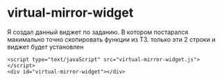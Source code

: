 # virtual-mirror-widget

Я создал данный виджет по заданию.
В котором постарался макимально точно скопировать функции из ТЗ.
только эти 2 строки и виджет будет установлен
```
<script type="text/javaScript" src="virtual-mirror-widget.js"></script>
<div id="virtual-mirror-widget"></div>
```
<script type="text/javaScript" src="virtual-mirror-widget.js"></script>
<div id="virtual-mirror-widget"></div>
